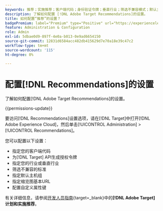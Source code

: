 ```yaml
---
keywords: 推荐；实施推荐；客户端代码；身份验证令牌；垂直行业；筛选不兼容模式；默认主机组；缩览图基本；生成身份验证令牌；身份验证令牌；
description: 了解如何配置 [!DNL Adobe Target Recommendations]的设置。
title: 如何配置“推荐”的设置？
badgePremium: label="Premium" type="Positive" url="https://experienceleague.adobe.com/docs/target/using/introduction/intro.html?lang=zh-Hans#premium newtab=true" tooltip="查看Target Premium中包含的内容。"
feature: Administration & Configuration
role: Admin
exl-id: 5dbae0d9-897f-4e0a-b013-0e9ad6654150
source-git-commit: 12831d6584acc482db415629d7e70a18e39c47c2
workflow-type: tm+mt
source-wordcount: '115'
ht-degree: 0%

---
```


# 配置[!DNL Recommendations]的设置

了解如何配置[!DNL Adobe Target Recommendations]的设置。

{{permissions-update}}

要访问[!DNL Recommendations]设置选项，请在[!DNL Target]中打开[!DNL Adobe Experience Cloud]，然后单击[!UICONTROL Administration] > [!UICONTROL Recommendations]。

您可以配置以下设置：

* 指定您的客户端代码
* 为[!DNL Target] API生成授权令牌
* 指定您的行业或垂直行业
* 筛选不兼容的标准
* 指定默认主机组
* 指定缩览图基本URL
* 配置自定义属性键

有关详细信息，请参阅[开发人员指南](https://experienceleague.adobe.com/zh-hans/docs/target-dev/developer/recommendations){target=_blank}中的&#x200B;**[!DNL Adobe Target]计划和实施推荐**。
